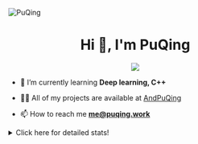![PuQing](https://user-images.githubusercontent.com/27223114/171565019-9a56fae6-b08b-421f-99db-7e830da42371.png)

<h1 align="center">Hi 👋, I'm PuQing</h1>

<p align="center">
  <img src="https://github-widgetbox.vercel.app/api/profile?username=AndPuQing&data=followers,repositories,stars,commits"/>
</p>

- 🌱 I’m currently learning **Deep learning, C++**

- 👨‍💻 All of my projects are available at [AndPuQing](https://github.com/AndPuQing)

- 📫 How to reach me **me@puqing.work**

<details>
<summary>Click here for detailed stats!</summary>

<!--START_SECTION:waka-->
**I'm a Night 🦉** 

```text
🌞 Morning    34 commits     ██░░░░░░░░░░░░░░░░░░░░░░░   10.79% 
🌆 Daytime    113 commits    █████████░░░░░░░░░░░░░░░░   35.87% 
🌃 Evening    118 commits    █████████░░░░░░░░░░░░░░░░   37.46% 
🌙 Night      50 commits     ████░░░░░░░░░░░░░░░░░░░░░   15.87%

```


📊 **This Week I Spent My Time On** 

```text
💬 Programming Languages: 
Python                   16 hrs 25 mins      ████████████░░░░░░░░░░░░░   48.4% 
JavaScript               7 hrs 59 mins       ██████░░░░░░░░░░░░░░░░░░░   23.55% 
TypeScript               2 hrs 30 mins       █░░░░░░░░░░░░░░░░░░░░░░░░   7.38% 
JSON                     2 hrs 8 mins        █░░░░░░░░░░░░░░░░░░░░░░░░   6.33% 
Jupyter Notebook         2 hrs 1 min         █░░░░░░░░░░░░░░░░░░░░░░░░   5.97%

🔥 Editors: 
VS Code                  25 hrs 42 mins      ███████████████████░░░░░░   75.72% 
PyCharm                  7 hrs 58 mins       █████░░░░░░░░░░░░░░░░░░░░   23.49% 
WebStorm                 16 mins             ░░░░░░░░░░░░░░░░░░░░░░░░░   0.79%

💻 Operating System: 
Windows                  24 hrs 49 mins      ██████████████████░░░░░░░   73.15% 
Linux                    8 hrs 1 min         ██████░░░░░░░░░░░░░░░░░░░   23.62% 
WSL                      1 hr 5 mins         ░░░░░░░░░░░░░░░░░░░░░░░░░   3.23%

```


<!--END_SECTION:waka-->
</details>

